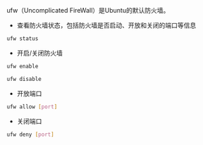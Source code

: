 ufw（Uncomplicated FireWall）是Ubuntu的默认防火墙。

* 查看防火墙状态，包括防火墙是否启动、开放和关闭的端口等信息

```bash
ufw status
```

* 开启/关闭防火墙

```bash
ufw enable

ufw disable
```

* 开放端口

```bash
ufw allow [port]
```

* 关闭端口

```bash
ufw deny [port]
```

